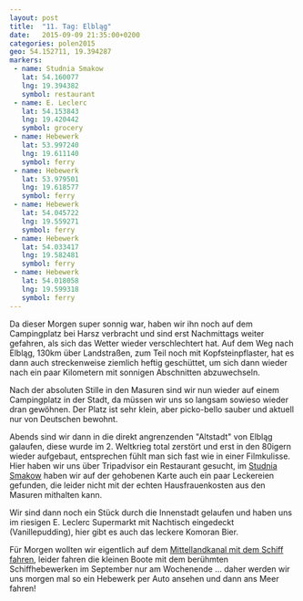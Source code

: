 ```yaml
---
layout: post
title:  "11. Tag: Elbląg"
date:   2015-09-09 21:35:00+0200
categories: polen2015
geo: 54.152711, 19.394287
markers:
 - name: Studnia Smakow
   lat: 54.160077
   lng: 19.394382
   symbol: restaurant
 - name: E. Leclerc
   lat: 54.153843
   lng: 19.420442
   symbol: grocery
 - name: Hebewerk
   lat: 53.997240
   lng: 19.611140
   symbol: ferry
 - name: Hebewerk
   lat: 53.979501
   lng: 19.618577
   symbol: ferry
 - name: Hebewerk
   lat: 54.045722
   lng: 19.559271
   symbol: ferry
 - name: Hebewerk
   lat: 54.033417
   lng: 19.582481
   symbol: ferry 
 - name: Hebewerk
   lat: 54.018058
   lng: 19.599318
   symbol: ferry   
---
```


Da dieser Morgen super sonnig war, haben wir ihn noch auf dem Campingplatz bei Harsz verbracht und sind erst Nachmittags
weiter gefahren, als sich das Wetter wieder verschlechtert hat. Auf dem Weg nach Elbląg, 130km über Landstraßen, zum 
Teil noch mit Kopfsteinpflaster, hat es dann auch streckenweise ziemlich heftig geschüttet, um sich dann wieder nach ein
paar Kilometern mit sonnigen Abschnitten abzuwechseln. 

Nach der absoluten Stille in den Masuren sind wir nun wieder auf einem Campingplatz in der Stadt, da müssen wir uns so
langsam sowieso wieder dran gewöhnen. Der Platz ist sehr klein, aber picko-bello sauber und aktuell nur von Deutschen
bewohnt. 

Abends sind wir dann in die direkt angrenzenden "Altstadt" von Elbląg galaufen, diese wurde im 2. Weltkrieg total 
zerstört und erst in den 80igern wieder aufgebaut, entsprechen fühlt man sich fast wie in einer Filmkulisse. Hier haben
wir uns über Tripadvisor ein Restaurant gesucht, im [Studnia Smakow](http://studniasmakow.pl/) haben wir auf der 
gehobenen Karte auch ein paar Leckereien gefunden, die leider nicht mit der echten Hausfrauenkosten aus den Masuren
mithalten kann.

Wir sind dann noch ein Stück durch die Innenstadt gelaufen und haben uns im riesigen E. Leclerc Supermarkt mit Nachtisch
eingedeckt (Vanillepudding), hier gibt es auch das leckere Komoran Bier.

Für Morgen wollten wir eigentlich auf dem [Mittellandkanal mit dem Schiff fahren](http://www.zegluga.com.pl/), leider fahren die kleinen Boote 
mit dem berühmten Schiffhebewerken im September nur am Wochenende … daher werden wir uns morgen mal so ein Hebewerk
per Auto ansehen und dann ans Meer fahren!
